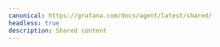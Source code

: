 ```yaml
---
canonical: https://grafana.com/docs/agent/latest/shared/
headless: true
description: Shared content
---
```


